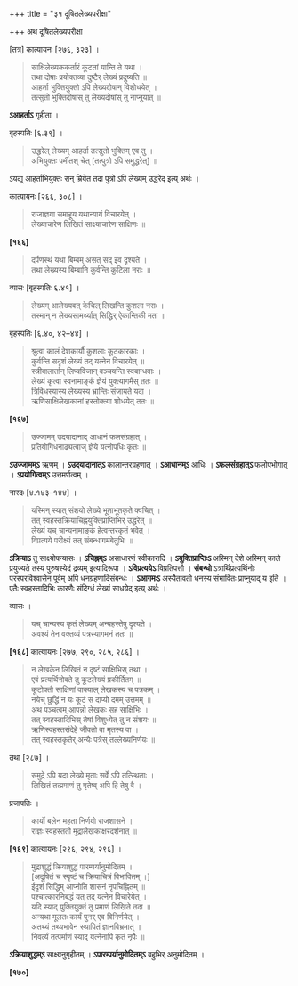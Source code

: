 +++
title = "३१ दूषितलेख्यपरीक्षा"

+++
अथ दूषितलेख्यपरीक्षा

[तत्र] कात्यायनः [२७६, ३२३] ।

> साक्षिलेख्यककर्तारं कूटतां यान्ति ते यथा ।  
> तथा दोषाः प्रयोक्तव्या दुष्टैर् लेख्यं प्रदुष्यति ॥  
> आहर्ता भुक्तियुक्तो ऽपि लेख्यदोषान् विशोधयेत् ।  
> तत्सुतो भुक्तिदोषांस् तु लेख्यदोषांस् तु नाप्नुयात् ॥

**ऽआहर्ताऽ** गृहीता ।

बृहस्पतिः [६.३९] ।

> उद्धरेल् लेख्यम् आहर्ता तत्सुतो भुक्तिम् एव तु ।  
> अभियुक्तः पर्मीतश् चेत् [तत्पुत्रो ऽपि समुद्धरेत्] ॥

ऽयद्य् आहर्ताभियुक्तः सन् म्रियेत तदा पुत्रो ऽपि लेख्यम् उद्धरेद् इत्य् अर्थः ।

कात्यायनः [२६६, ३०८] ।

> राजाज्ञया समाहूय यथान्यायं विचारयेत् ।  
> लेख्याचारेण लिखितं साक्ष्याचारेण साक्षिणः ॥

**[१६६]**  
> दर्पणस्थं यथा बिम्बम् असत् सद् इव दृश्यते ।  
> तथा लेख्यस्य बिम्बानि कुर्वन्ति कुटिला नराः ॥

व्यासः [बृहस्पतिः ६.४१] ।

> लेख्यम् आलेख्यवत् केचिल् लिखन्ति कुशला नराः ।  
> तस्मान् न लेख्यसामर्थ्यात् सिद्धिर् ऐकान्तिकी मता ॥

बृहस्पतिः [६.४०, ४२–४४] ।

> श्रुत्वा कालं देशकार्यौ कुशलाः कूटकारकाः ।  
> कुर्वन्ति सदृशं लेख्यं तद् यत्नेन विचारयेत् ॥  
> स्त्रीबालार्तान् लिप्यविजान् वञ्चयन्ति स्वबान्धवाः ।  
> लेख्यं कृत्वा स्वनामाङ्कं ज्ञेयं युक्त्यागमैस् ततः ॥  
> त्रिविधस्यास्य लेख्यस्य भ्रान्तिः संजायते यदा ।  
> ऋणिसाक्षिलेखकानां हस्तोक्त्या शोधयेत् ततः ॥

**[१६७]**  
> उज्जामम् उदयादानाद् आधानं फलसंग्रहात् ।  
> प्रतियोगिधनाढ्यत्वाज् ज्ञेये यत्नोपधिः कृतः ॥

**ऽउज्जामम्ऽ** ऋणम् । **ऽउदयादानात्ऽ** कालान्तरग्रहणात् । **ऽआधानम्ऽ** आधिः । **ऽफलसंग्रहात्ऽ** फलोपभोगात् । **ऽप्रयोगित्वम्ऽ** उत्तमर्णत्वम् ।

नारदः [४.१४३–१४४] ।

> यस्मिन् स्यात् संशयो लेख्ये भूताभूतकृते क्वचित् ।  
> तत् स्वहस्तक्रियाचिह्नयुक्तिप्राप्तिभिर् उद्धरेत् ॥  
> लेख्यं यच् चान्यनामाङ्कं हेत्वन्तरकृतं भवेत् ।  
> विप्रत्यये परीक्ष्यं तत् संबन्धागमबेतुभिः ॥

**ऽक्रियाऽ** तु साक्ष्योपन्यासः । **ऽचिह्नम्ऽ** असाधारणं स्वीकारादि । **ऽयुक्तिप्राप्तिःऽ** अस्मिन् देशे अस्मिन् काले प्रयुज्यते तस्य पुरुषस्येदं द्रव्यम् इत्यादिरूपा । **ऽविप्रत्ययेऽ** विप्रतिपत्तौ । **संबन्धो** ऽत्रार्थिप्रत्यर्थिनोः परस्परविश्वासेन पूर्वम् अपि धनग्रहणादिसंबन्धः । **ऽआगमःऽ** अस्यैतावतो धनस्य संभावितः प्राप्नुयाद् य इति । एतैः स्वहस्तादिभिः कारणैः संदिग्धं लेख्यं साधयेद् इत्य् अर्थः ।

व्यासः ।

> यच् चान्यस्य कृतं लेख्यम् अन्यहस्तेषु दृश्यते ।  
> अवश्यं तेन वक्तव्यं पत्रस्यागमनं ततः ॥

**[१६८]** कात्यायनः [२७७, २९०, २८५, २८६] ।

> न लेखकेन लिखितं न दृष्टं साक्षिभिस् तथा ।  
> एवं प्रत्यर्थिनोक्ते तु कूटलेख्यं प्रकीर्तितम् ॥  
> कूटोक्तौ साक्षिणां वाक्याल् लेखकस्य च पत्रकम् ।  
> नयेच् छुद्धिं न यः कूटं स दाप्यो दमम् उत्तमम् ॥  
> अथ पञ्चत्वम् आपन्नो लेखकः सह साक्षिभिः ।  
> तत् स्वहस्तादिभिस् तेषां विशुध्येत् तु न संशयः ॥  
> ऋणिस्वहस्तसंदेहे जीवतो वा मृतस्य वा ।  
> तत् स्वहस्तकृतैर् अन्यैः पत्रैस् तल्लेख्यनिर्णयः ॥

तथा [२८७] ।

> समुद्रे ऽपि यदा लेख्ये मृताः सर्वे ऽपि तत्स्थिताः ।  
> लिखितं तत्प्रमाणं तु मृतेष्व् अपि हि तेषु वै ।

प्रजापतिः ।

> कार्यो बलेन महता निर्णयो राजशासने ।  
> राज्ञः स्वहस्ततो मुद्रालेखकाक्षरदर्शनात् ॥

**[१६९]** कात्यायनः [२९६, २९४, २९६] ।

> मुद्राशुद्धं क्रियाशुद्धं पारम्पर्यानुमोदितम् ।  
> [अदूषितं च स्पृष्टं च क्रियाचित्रं विभावितम् ।]  
> ईदृशं सिद्धिम् आप्नोति शासनं नृपचिह्नितम् ॥  
> पश्चात्कारनिबद्धं यत् तद् यत्नेन विचारेयेत् ।  
> यदि स्याद् युक्तियुक्तं तु प्रमाणं लिखिते तदा ॥  
> अन्यथा मूलतः कार्यं पुनर् एव विनिर्णयेत् ।  
> अतथ्यं तथ्यभावेन स्थापितं ज्ञानविभ्रमात् ।  
> निवर्त्यं तत्पर्माणं स्याद् यत्नेनापि कृतं नृपैः ॥

**ऽक्रियाशुद्धम्ऽ** साक्ष्यनुगृहीतम् । **ऽपारम्पर्यानुमोदितम्ऽ** बहुभिर् अनुमोदितम् ।

**[१७०]**
